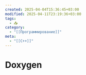 ```yaml
---
created: 2025-04-04T15:36:45+03:00
modified: 2025-04-11T23:19:36+03:00
tags:
  - 📥
category:
  - "[[Программирование]]"
meta:
  - "[[C++]]"
---
```


# Doxygen
